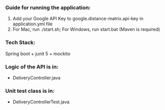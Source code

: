 ### Guide for running the application:
1. Add your Google API Key to google.distance-matrix.api-key in application.yml file
2. For Mac, run ./start.sh; For Windows, run start.bat (Maven is required)

### Tech Stack:
Spring boot + junit 5 + mockito

### Logic of the API is in:
- DeliveryController.java

### Unit test class is in:
- DeliveryControllerTest.java
